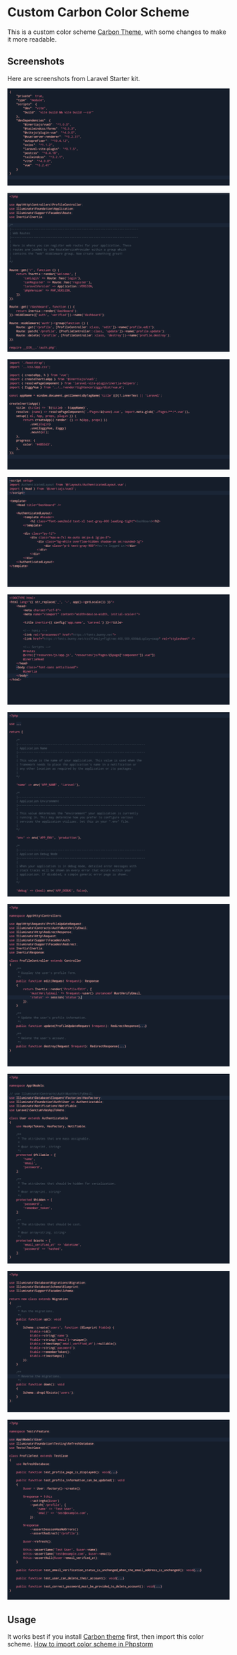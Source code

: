 # Custom Carbon Color Scheme

This is a custom color scheme [Carbon Theme](https://plugins.jetbrains.com/plugin/12280-carbon), with some changes to make it more readable.

## Screenshots
Here are screenshots from Laravel Starter kit.

![package.json](https://raw.githubusercontent.com/kurtobando/custom-carbon-color-scheme/master/screenshots/Screenshot%202023-05-19%20at%2011.21.36%20AM.png)

![web.php](https://raw.githubusercontent.com/kurtobando/custom-carbon-color-scheme/master/screenshots/Screenshot%202023-05-19%20at%2011.22.15%20AM.png)

![app.js](https://raw.githubusercontent.com/kurtobando/custom-carbon-color-scheme/master/screenshots/Screenshot%202023-05-19%20at%2011.23.10%20AM.png)

![component.vue](https://raw.githubusercontent.com/kurtobando/custom-carbon-color-scheme/master/screenshots/Screenshot%202023-05-19%20at%2011.23.37%20AM.png)

![app.blade.php](https://raw.githubusercontent.com/kurtobando/custom-carbon-color-scheme/master/screenshots/Screenshot%202023-05-19%20at%2011.24.34%20AM.png)

![app.php](https://raw.githubusercontent.com/kurtobando/custom-carbon-color-scheme/master/screenshots/Screenshot%202023-05-19%20at%2011.24.53%20AM.png)

![controller.php](https://raw.githubusercontent.com/kurtobando/custom-carbon-color-scheme/master/screenshots/Screenshot%202023-05-19%20at%2011.25.24%20AM.png)

![model.php](https://raw.githubusercontent.com/kurtobando/custom-carbon-color-scheme/master/screenshots/Screenshot%202023-05-19%20at%2011.26.02%20AM.png)

![migration.php](https://raw.githubusercontent.com/kurtobando/custom-carbon-color-scheme/master/screenshots/Screenshot%202023-05-19%20at%2011.26.28%20AM.png)

![unit-test.php](https://raw.githubusercontent.com/kurtobando/custom-carbon-color-scheme/master/screenshots/Screenshot%202023-05-19%20at%2011.28.03%20AM.png)

## Usage
It works best if you install [Carbon theme](https://plugins.jetbrains.com/plugin/12280-carbon) first, then import this color scheme. [How to import color scheme in Phpstorm](https://www.jetbrains.com/help/phpstorm/settings-colors-and-fonts.html)